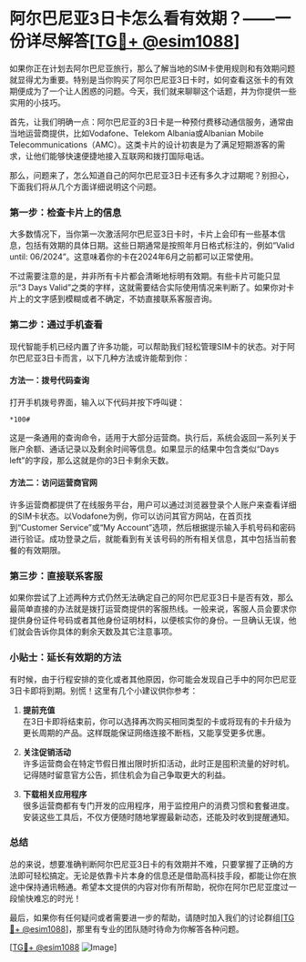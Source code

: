 # 阿尔巴尼亚3日卡怎么看有效期？——一份详尽解答[[TG💪+ @esim1088](https://t.me/s/esim1088)]

如果你正在计划去阿尔巴尼亚旅行，那么了解当地的SIM卡使用规则和有效期问题就显得尤为重要。特别是当你购买了阿尔巴尼亚3日卡时，如何查看这张卡的有效期便成为了一个让人困惑的问题。今天，我们就来聊聊这个话题，并为你提供一些实用的小技巧。

首先，让我们明确一点：阿尔巴尼亚的3日卡是一种预付费移动通信服务，通常由当地运营商提供，比如Vodafone、Telekom Albania或Albanian Mobile Telecommunications（AMC）。这类卡片的设计初衷是为了满足短期游客的需求，让他们能够快速便捷地接入互联网和拨打国际电话。

那么，问题来了，怎么知道自己的阿尔巴尼亚3日卡还有多久才过期呢？别担心，下面我们将从几个方面详细说明这个问题。

### **第一步：检查卡片上的信息**

大多数情况下，当你第一次激活阿尔巴尼亚3日卡时，卡片上会印有一些基本信息，包括有效期的具体日期。这些日期通常是按照年月日格式标注的，例如“Valid until: 06/2024”。这意味着你的卡在2024年6月之前都可以正常使用。

不过需要注意的是，并非所有卡片都会清晰地标明有效期。有些卡片可能只显示“3 Days Valid”之类的字样，这就需要结合实际使用情况来判断了。如果你对卡片上的文字感到模糊或者不确定，不妨直接联系客服咨询。

### **第二步：通过手机查看**

现代智能手机已经内置了许多功能，可以帮助我们轻松管理SIM卡的状态。对于阿尔巴尼亚3日卡而言，以下几种方法或许能帮到你：

#### 方法一：拨号代码查询

打开手机拨号界面，输入以下代码并按下呼叫键：
```
*100#
```
这是一条通用的查询命令，适用于大部分运营商。执行后，系统会返回一系列关于账户余额、通话记录以及剩余时间等信息。如果显示的结果中包含类似“Days left”的字段，那么这就是你的3日卡剩余天数。

#### 方法二：访问运营商官网

许多运营商都提供了在线服务平台，用户可以通过浏览器登录个人账户来查看详细的SIM卡状态。以Vodafone为例，你可以访问其官方网站，在首页找到“Customer Service”或“My Account”选项，然后根据提示输入手机号码和密码进行验证。成功登录之后，就能看到有关该号码的所有相关信息，其中包括当前套餐的有效期限。

### **第三步：直接联系客服**

如果你尝试了上述两种方式仍然无法确定自己的阿尔巴尼亚3日卡是否有效，那么最简单直接的办法就是拨打运营商提供的客服热线。一般来说，客服人员会要求你提供身份证件号码或者其他身份证明材料，以便核实你的身份。一旦确认无误，他们就会告诉你具体的剩余天数及其它注意事项。

### **小贴士：延长有效期的方法**

有时候，由于行程安排的变化或者其他原因，你可能会发现自己手中的阿尔巴尼亚3日卡即将到期。别慌！这里有几个小建议供你参考：

1. **提前充值**  
   在3日卡即将结束前，你可以选择再次购买相同类型的卡或将现有的卡升级为更长周期的产品。这样既能保证网络连接不断档，又能享受更多优惠。

2. **关注促销活动**  
   许多运营商会在特定节假日推出限时折扣活动，此时正是囤积流量的好时机。记得随时留意官方公告，抓住机会为自己争取更大的利益。

3. **下载相关应用程序**  
   很多运营商都有专门开发的应用程序，用于监控用户的消费习惯和套餐进度。安装这些工具后，不仅方便随时随地掌握最新动态，还能及时收到提醒通知。

### **总结**

总的来说，想要准确判断阿尔巴尼亚3日卡的有效期并不难，只要掌握了正确的方法即可轻松搞定。无论是依靠卡片本身的信息还是借助高科技手段，都能让你在旅途中保持通讯畅通。希望本文提供的内容对你有所帮助，祝你在阿尔巴尼亚度过一段愉快难忘的时光！

最后，如果你有任何疑问或者需要进一步的帮助，请随时加入我们的讨论群组[[TG💪+ @esim1088](https://t.me/s/esim1088)]，那里有专业的团队随时待命为你解答各种问题。

[[TG💪+ @esim1088](https://t.me/s/esim1088) ![Image](https://i.postimg.cc/4NQfJmqS/Snipaste-2025-05-13-00-14-12.png)]